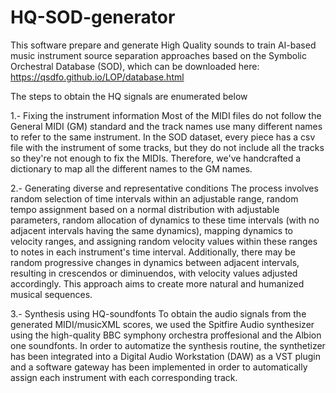 # HQ-SOD-generator

This software prepare and generate High Quality sounds to train AI-based music instrument source separation approaches based on the Symbolic Orchestral Database (SOD), which can be downloaded here: https://qsdfo.github.io/LOP/database.html

The steps to obtain the HQ signals are enumerated below

1.- Fixing the instrument information
Most of the MIDI files do not follow the General MIDI (GM) standard and the track names use many different names to refer to the same instrument. In the SOD dataset, every piece has a csv file with the instrument of some tracks, but they do not include all the tracks so they're not enough to fix the MIDIs. Therefore, we've handcrafted a dictionary to map all the different names to the GM names. 

2.- Generating diverse and representative conditions
The process involves random selection of time intervals within an adjustable range, random tempo assignment based on a normal distribution with adjustable parameters, random allocation of dynamics to these time intervals (with no adjacent intervals having the same dynamics), mapping dynamics to velocity ranges, and assigning random velocity values within these ranges to notes in each instrument's time interval. Additionally, there may be random progressive changes in dynamics between adjacent intervals, resulting in crescendos or diminuendos, with velocity values adjusted accordingly. This approach aims to create more natural and humanized musical sequences.

3.- Synthesis using HQ-soundfonts
To obtain the audio signals from the generated MIDI/musicXML scores, we used the Spitfire Audio synthesizer using the high-quality BBC symphony orchestra proffesional and the Albion one soundfonts. In order to automatize the synthesis routine, the synthetizer has been integrated into a Digital Audio Workstation (DAW) as a VST plugin and a software gateway has been implemented in order to automatically assign each instrument with each corresponding track. 
